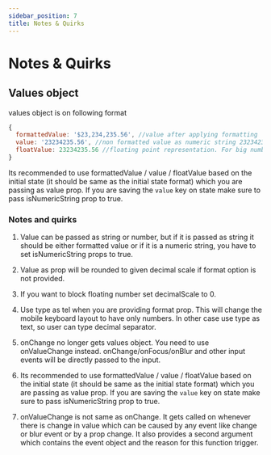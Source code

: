 ```yaml
---
sidebar_position: 7
title: Notes & Quirks
---
```


# Notes & Quirks

## Values object

values object is on following format

```js
{
  formattedValue: '$23,234,235.56', //value after applying formatting
  value: '23234235.56', //non formatted value as numeric string 23234235.56, if you are setting this value to state make sure to pass isNumericString prop to true
  floatValue: 23234235.56 //floating point representation. For big numbers it can have exponential syntax
}
```

Its recommended to use formattedValue / value / floatValue based on the initial state (it should be same as the initial state format) which you are passing as value prop. If you are saving the `value` key on state make sure to pass isNumericString prop to true.

### Notes and quirks

1. Value can be passed as string or number, but if it is passed as string it should be either formatted value or if it is a numeric string, you have to set isNumericString props to true.

2. Value as prop will be rounded to given decimal scale if format option is not provided.

3. If you want to block floating number set decimalScale to 0.

4. Use type as tel when you are providing format prop. This will change the mobile keyboard layout to have only numbers. In other case use type as text, so user can type decimal separator.

5. onChange no longer gets values object. You need to use onValueChange instead. onChange/onFocus/onBlur and other input events will be directly passed to the input.

6. Its recommended to use formattedValue / value / floatValue based on the initial state (it should be same as the initial state format) which you are passing as value prop. If you are saving the `value` key on state make sure to pass isNumericString prop to true.

7. onValueChange is not same as onChange. It gets called on whenever there is change in value which can be caused by any event like change or blur event or by a prop change. It also provides a second argument which contains the event object and the reason for this function trigger.
